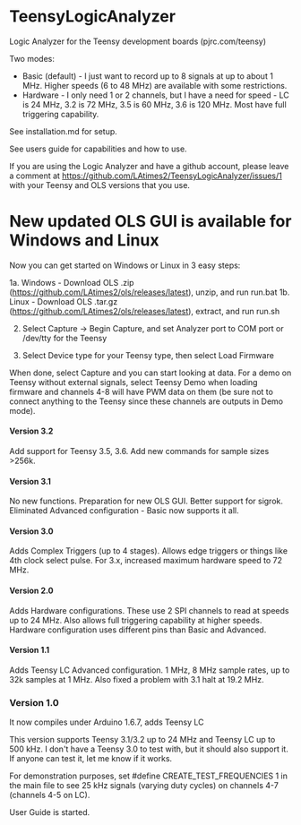 # TeensyLogicAnalyzer
Logic Analyzer for the Teensy development boards (pjrc.com/teensy)

Two modes:

* Basic (default) - I just want to record up to 8 signals at up to about 1 MHz. Higher speeds (6 to 48 MHz) are available with some restrictions.
* Hardware - I only need 1 or 2 channels, but I have a need for speed - LC is 24 MHz, 3.2 is 72 MHz, 3.5 is 60 MHz, 3.6 is 120 MHz. Most have full triggering capability.

See installation.md for setup.

See users guide for capabilities and how to use.

If you are using the Logic Analyzer and have a github account, please leave a comment at https://github.com/LAtimes2/TeensyLogicAnalyzer/issues/1 with your Teensy and OLS versions that you use.

# New updated OLS GUI is available for Windows and Linux

Now you can get started on Windows or Linux in 3 easy steps:

1a. Windows - Download OLS .zip (https://github.com/LAtimes2/ols/releases/latest), unzip, and run run.bat
1b. Linux - Download OLS .tar.gz (https://github.com/LAtimes2/ols/releases/latest), extract, and run run.sh

2. Select Capture -> Begin Capture, and set Analyzer port to COM port or /dev/tty for the Teensy

3. Select Device type for your Teensy type, then select Load Firmware

When done, select Capture and you can start looking at data. For a demo on Teensy without external signals, select Teensy Demo when loading firmware and channels 4-8 will have PWM data on them (be sure not to connect anything to the Teensy since these channels are outputs in Demo mode).

#### Version 3.2

Add support for Teensy 3.5, 3.6. Add new commands for sample sizes >256k.

#### Version 3.1

No new functions. Preparation for new OLS GUI. Better support for sigrok. Eliminated Advanced configuration - Basic now supports it all.

#### Version 3.0

Adds Complex Triggers (up to 4 stages). Allows edge triggers or things like 4th clock select pulse. For 3.x, increased maximum hardware speed to 72 MHz.

#### Version 2.0

Adds Hardware configurations. These use 2 SPI channels to read at speeds up to 24 MHz. Also allows full triggering capability at higher speeds. Hardware configuration uses different pins than Basic and Advanced.

#### Version 1.1

Adds Teensy LC Advanced configuration. 1 MHz, 8 MHz sample rates, up to 32k samples at 1 MHz. Also fixed a problem with 3.1 halt at 19.2 MHz.

### Version 1.0

It now compiles under Arduino 1.6.7, adds Teensy LC

This version supports Teensy 3.1/3.2 up to 24 MHz and Teensy LC up to 500 kHz. I don't have a Teensy 3.0 to test with, but it should also support it. If anyone can test it, let me know if it works.

For demonstration purposes, set #define CREATE_TEST_FREQUENCIES 1 in the main file to see 25 kHz signals (varying duty cycles) on channels 4-7 (channels 4-5 on LC).

User Guide is started.